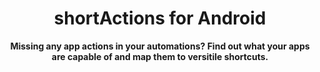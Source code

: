 <div align="center">
	<h1>shortActions for Android</h1>
	<p>
		<b>Missing any app actions in your automations? Find out what your apps are capable of and map them to versitile shortcuts.</b>
	</p>
	<br>
</div>
